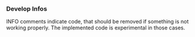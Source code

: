 ### Develop Infos
INFO comments indicate code, that should be removed if something is not working properly. The implemented code is experimental in those cases.
